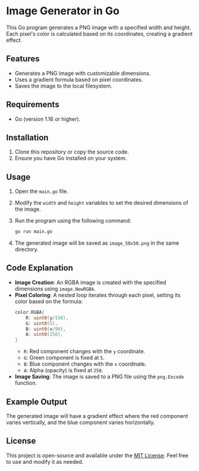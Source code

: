 # Image Generator in Go

This Go program generates a PNG image with a specified width and height. Each pixel's color is calculated based on its coordinates, creating a gradient effect.

## Features
- Generates a PNG image with customizable dimensions.
- Uses a gradient formula based on pixel coordinates.
- Saves the image to the local filesystem.

## Requirements
- Go (version 1.16 or higher).

## Installation
1. Clone this repository or copy the source code.
2. Ensure you have Go installed on your system.

## Usage
1. Open the `main.go` file.
2. Modify the `width` and `height` variables to set the desired dimensions of the image.
3. Run the program using the following command:

   ```bash
   go run main.go
   ```

4. The generated image will be saved as `image_50x50.png` in the same directory.

## Code Explanation
- **Image Creation**: An RGBA image is created with the specified dimensions using `image.NewRGBA`.
- **Pixel Coloring**: A nested loop iterates through each pixel, setting its color based on the formula:
  ```go
  color.RGBA{
      R: uint8(y/150),
      G: uint8(5),
      B: uint8(x/90),
      A: uint8(250),
  }
  ```
  - `R`: Red component changes with the `y` coordinate.
  - `G`: Green component is fixed at `5`.
  - `B`: Blue component changes with the `x` coordinate.
  - `A`: Alpha (opacity) is fixed at `250`.
- **Image Saving**: The image is saved to a PNG file using the `png.Encode` function.

## Example Output
The generated image will have a gradient effect where the red component varies vertically, and the blue component varies horizontally.

## License
This project is open-source and available under the [MIT License](LICENSE). Feel free to use and modify it as needed.
